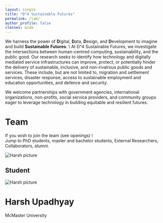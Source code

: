 ```yaml
---
layout: single
title: "D^4 Sustainable Futures"
permalink: /lab/
author_profile: false
classes: wide
---
```



We harness the power of **D**igital, **D**ata, **D**esign, and **D**evelopment to imagine and build **Sustainable Futures**. \\
At D^4 Sustainable Futures, we investigate the intersections between human-centred computing, sustainability, and the public good. Our research seeks to identify how technology and digitally mediated service infrastructures can improve, protect, or potentially hinder the delivery of sustainable, inclusive, and non-rivalrous public goods and services. These include, but are not limited to, migration and settlement services,  disaster response, access to sustainable employment and education opportunities, and defence and security.

We welcome partnerships with government agencies, international organizations, non-profits, social service providers, and community groups eager to leverage technology in building equitable and resilient futures.

<div class="lab-content">
  <h1>
    Team
  </h1>
  <p>
    If you wish to join the team (see openings) ! <br>
    Jump to PhD students, master and bachelor students, External Researchers, Collaborators, alumni.
  </p>
  <div>
    <img src="/" alt="Harsh picture" class="profile-image>
    <h2>Director</h2>
  </div>
  <div classname="person">
    <h2>Student</h2>
    <div>
      <img src="/" alt="Harsh picture" class="profile-image">
      <h1>Harsh Upadhyay</h1>
    </div>
  <div class="subtitle">
     McMaster University
  </div>
    
  </div>
</div>
